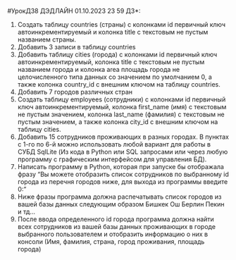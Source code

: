 #УрокДЗ8 ДЭДЛАЙН 01.10.2023 23 59
ДЗ*: 
1. Создать таблицу countries (страны) c колонками id первичный ключ автоинкрементируемый и колонка title с текстовым не пустым названием страны.
2. Добавить 3 записи в таблицу countries
3. Добавить таблицу cities (города) c колонками id первичный ключ автоинкрементируемый, колонка title с текстовым не пустым названием города и колонка area площадь города не целочисленного типа данных со значением по умолчанием 0, а также колонка country_id с внешним ключом на таблицу countries.
4. Добавить 7 городов различных стран
5. Создать таблицу employees (сотрудники) c колонками id первичный ключ автоинкрементируемый, колонка first_name (имя) с текстовым не пустым значением, колонка last_name (фамилия) с текстовым не пустым значением, а также колонка city_id с внешним ключом на таблицу cities.
6. Добавить 15 сотрудников проживающих в разных городах.
В пунктах с 1-го по 6-й можно использовать любой вариант для работы в СУБД SqlLite (Из кода в Python или SQL запросами или через любую программу с графическим интерфейсом для управления БД).
7. Написать программу в Python, которая при запуске бы отображала фразу “Вы можете отобразить список сотрудников по выбранному id города из перечня городов ниже, для выхода из программы введите 0:”
8. Ниже фразы программа должна распечатывать список городов из вашей базы данных следующим образом
Бишкек
Ош
Берлин
Пекин 
и тд…
9. После ввода определенного id города программа должна найти всех сотрудников из вашей базы данных проживающих в городе выбранного пользователем и отобразить информацию о них в консоли (Имя, фамилия, страна, город проживания, площадь города)